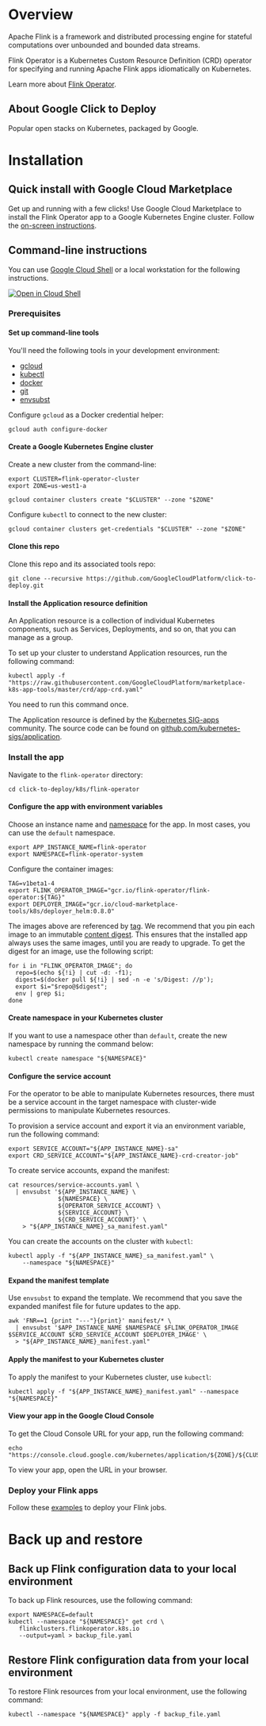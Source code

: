 # Overview

Apache Flink is a framework and distributed processing engine for stateful
computations over unbounded and bounded data streams.

Flink Operator is a Kubernetes Custom Resource Definition (CRD) operator for
specifying and running Apache Flink apps idiomatically on Kubernetes.

Learn more about [Flink Operator](https://github.com/GoogleCloudPlatform/flink-on-k8s-operator).

## About Google Click to Deploy

Popular open stacks on Kubernetes, packaged by Google.

# Installation

## Quick install with Google Cloud Marketplace

Get up and running with a few clicks! Use Google Cloud Marketplace to install
the Flink Operator app to a Google Kubernetes Engine cluster. Follow the
[on-screen instructions](https://console.cloud.google.com/marketplace/details/google/flink-operator).

## Command-line instructions

You can use [Google Cloud Shell](https://cloud.google.com/shell/) or a local
workstation for the following instructions.

[![Open in Cloud Shell](http://gstatic.com/cloudssh/images/open-btn.svg)](https://console.cloud.google.com/cloudshell/editor?cloudshell_git_repo=https://github.com/GoogleCloudPlatform/click-to-deploy&cloudshell_open_in_editor=README.md&cloudshell_working_dir=k8s/flink-operator)

### Prerequisites

#### Set up command-line tools

You'll need the following tools in your development environment:

- [gcloud](https://cloud.google.com/sdk/gcloud/)
- [kubectl](https://kubernetes.io/docs/reference/kubectl/overview/)
- [docker](https://docs.docker.com/install/)
- [git](https://git-scm.com/book/en/v2/Getting-Started-Installing-Git)
- [envsubst](https://command-not-found.com/envsubst)

Configure `gcloud` as a Docker credential helper:

```shell
gcloud auth configure-docker
```

#### Create a Google Kubernetes Engine cluster

Create a new cluster from the command-line:

```shell
export CLUSTER=flink-operator-cluster
export ZONE=us-west1-a

gcloud container clusters create "$CLUSTER" --zone "$ZONE"
```

Configure `kubectl` to connect to the new cluster:

```shell
gcloud container clusters get-credentials "$CLUSTER" --zone "$ZONE"
```

#### Clone this repo

Clone this repo and its associated tools repo:

```shell
git clone --recursive https://github.com/GoogleCloudPlatform/click-to-deploy.git
```

#### Install the Application resource definition

An Application resource is a collection of individual Kubernetes components,
such as Services, Deployments, and so on, that you can manage as a group.

To set up your cluster to understand Application resources, run the following
command:

```shell
kubectl apply -f "https://raw.githubusercontent.com/GoogleCloudPlatform/marketplace-k8s-app-tools/master/crd/app-crd.yaml"
```

You need to run this command once.

The Application resource is defined by the
[Kubernetes SIG-apps](https://github.com/kubernetes/community/tree/master/sig-apps)
community. The source code can be found on
[github.com/kubernetes-sigs/application](https://github.com/kubernetes-sigs/application).

### Install the app

Navigate to the `flink-operator` directory:

```shell
cd click-to-deploy/k8s/flink-operator
```

#### Configure the app with environment variables

Choose an instance name and
[namespace](https://kubernetes.io/docs/concepts/overview/working-with-objects/namespaces/)
for the app. In most cases, you can use the `default` namespace.

```shell
export APP_INSTANCE_NAME=flink-operator
export NAMESPACE=flink-operator-system
```

Configure the container images:

```shell
TAG=v1beta1-4
export FLINK_OPERATOR_IMAGE="gcr.io/flink-operator/flink-operator:${TAG}"
export DEPLOYER_IMAGE="gcr.io/cloud-marketplace-tools/k8s/deployer_helm:0.8.0"
```

The images above are referenced by
[tag](https://docs.docker.com/engine/reference/commandline/tag). We recommend
that you pin each image to an immutable
[content digest](https://docs.docker.com/registry/spec/api/#content-digests).
This ensures that the installed app always uses the same images, until you are
ready to upgrade. To get the digest for an image, use the following script:

```shell
for i in "FLINK_OPERATOR_IMAGE"; do
  repo=$(echo ${!i} | cut -d: -f1);
  digest=$(docker pull ${!i} | sed -n -e 's/Digest: //p');
  export $i="$repo@$digest";
  env | grep $i;
done
```

#### Create namespace in your Kubernetes cluster

If you want to use a namespace other than `default`, create the new namespace by
running the command below:

```shell
kubectl create namespace "${NAMESPACE}"
```

#### Configure the service account

For the operator to be able to manipulate Kubernetes resources, there must be a
service account in the target namespace with cluster-wide permissions to
manipulate Kubernetes resources.

To provision a service account and export it via an environment variable, run the
following command:

```shell
export SERVICE_ACCOUNT="${APP_INSTANCE_NAME}-sa"
export CRD_SERVICE_ACCOUNT="${APP_INSTANCE_NAME}-crd-creator-job"
```

To create service accounts, expand the manifest:

```shell
cat resources/service-accounts.yaml \
  | envsubst '${APP_INSTANCE_NAME} \
              ${NAMESPACE} \
              ${OPERATOR_SERVICE_ACCOUNT} \
              ${SERVICE_ACCOUNT} \
              ${CRD_SERVICE_ACCOUNT}' \
    > "${APP_INSTANCE_NAME}_sa_manifest.yaml"
```

You can create the accounts on the cluster with `kubectl`:

```shell
kubectl apply -f "${APP_INSTANCE_NAME}_sa_manifest.yaml" \
    --namespace "${NAMESPACE}"
```

#### Expand the manifest template

Use `envsubst` to expand the template. We recommend that you save the
expanded manifest file for future updates to the app.

```shell
awk 'FNR==1 {print "---"}{print}' manifest/* \
  | envsubst '$APP_INSTANCE_NAME $NAMESPACE $FLINK_OPERATOR_IMAGE $SERVICE_ACCOUNT $CRD_SERVICE_ACCOUNT $DEPLOYER_IMAGE' \
  > "${APP_INSTANCE_NAME}_manifest.yaml"
```

#### Apply the manifest to your Kubernetes cluster

To apply the manifest to your Kubernetes cluster, use `kubectl`:

```shell
kubectl apply -f "${APP_INSTANCE_NAME}_manifest.yaml" --namespace "${NAMESPACE}"
```

#### View your app in the Google Cloud Console

To get the Cloud Console URL for your app, run the following command:

```shell
echo "https://console.cloud.google.com/kubernetes/application/${ZONE}/${CLUSTER}/${NAMESPACE}/${APP_INSTANCE_NAME}"
```

To view your app, open the URL in your browser.

### Deploy your Flink apps

Follow these
[examples](https://github.com/GoogleCloudPlatform/flink-on-k8s-operator/blob/master/docs/user_guide.md#submit-a-job)
to deploy your Flink jobs.

# Back up and restore

## Back up Flink configuration data to your local environment

To back up Flink resources, use the following command:

```shell
export NAMESPACE=default
kubectl --namespace "${NAMESPACE}" get crd \
   flinkclusters.flinkoperator.k8s.io
   --output=yaml > backup_file.yaml
```

## Restore Flink configuration data from your local environment

To restore Flink resources from your local environment, use the following command:

```shell
kubectl --namespace "${NAMESPACE}" apply -f backup_file.yaml
```
